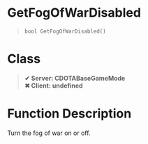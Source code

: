 # GetFogOfWarDisabled
> `bool GetFogOfWarDisabled()`
# Class
> __✔ Server: CDOTABaseGameMode__  
> __✖ Client: undefined__  
# Function Description
Turn the fog of war on or off.
